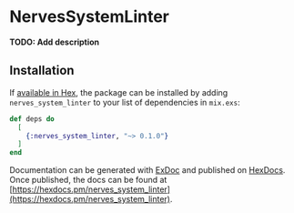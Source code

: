 # NervesSystemLinter

**TODO: Add description**

## Installation

If [available in Hex](https://hex.pm/docs/publish), the package can be installed
by adding `nerves_system_linter` to your list of dependencies in `mix.exs`:

```elixir
def deps do
  [
    {:nerves_system_linter, "~> 0.1.0"}
  ]
end
```

Documentation can be generated with [ExDoc](https://github.com/elixir-lang/ex_doc)
and published on [HexDocs](https://hexdocs.pm). Once published, the docs can
be found at [https://hexdocs.pm/nerves_system_linter](https://hexdocs.pm/nerves_system_linter).

